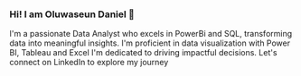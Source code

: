 ### Hi! I am Oluwaseun Daniel 👋
I'm a passionate Data Analyst who excels in PowerBi and SQL, transforming data into meaningful insights. 
I'm proficient in data visualization with Power BI, Tableau and Excel
I'm dedicated to driving impactful decisions. Let's connect on LinkedIn to explore my journey
<!--
**SuDaniels/SuDaniels** is a ✨ _special_ ✨ repository because its `README.md` (this file) appears on your GitHub profile.

Here are some ideas to get you started:

- 🔭 I’m currently working on ...
- 🌱 I’m currently learning ...
- 👯 I’m looking to collaborate on ...
- 🤔 I’m looking for help with ...
- 💬 Ask me about ...
- 📫 How to reach me: ...
- 😄 Pronouns: ...
- ⚡ Fun fact: ...
-->

